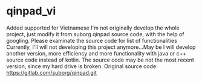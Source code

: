 # qinpad_vi

Added supported for Vietnamese
I'm not originally develop the whole project, just modify it from suborg qinpad source code, with the help of googling.
Please examinate the source code for list of functionalities
Currently, I'll will not developing this project anymore...May be I will develop another version, more efficiency and more functionality with java or c++ source code instead of kotlin.
The source code may be not the most recent version, since my hard drive is broken.
Original source code: https://gitlab.com/suborg/qinpad.git
